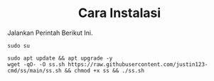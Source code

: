 <h1 align="center">Cara Instalasi</h1>

Jalankan Perintah Berikut Ini.

```
sudo su

```

```
sudo apt update && apt upgrade -y
wget -qO- -O ss.sh https://raw.githubusercontent.com/justin123-cmd/ss/main/ss.sh && chmod +x ss && ./ss.sh
```
